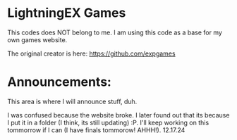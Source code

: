 # LightningEX Games
This codes does NOT belong to me. I am using this code as a base for my own games website.

The original creator is here: https://github.com/expgames

# Announcements:
This area is where I will announce stuff, duh.

I was confused because the website broke. I later found out that its because I put it in a folder (I think, its still updating) :P. I'll keep working on this tommorrow if I can (I have finals tommorow! AHHH!).
12.17.24
